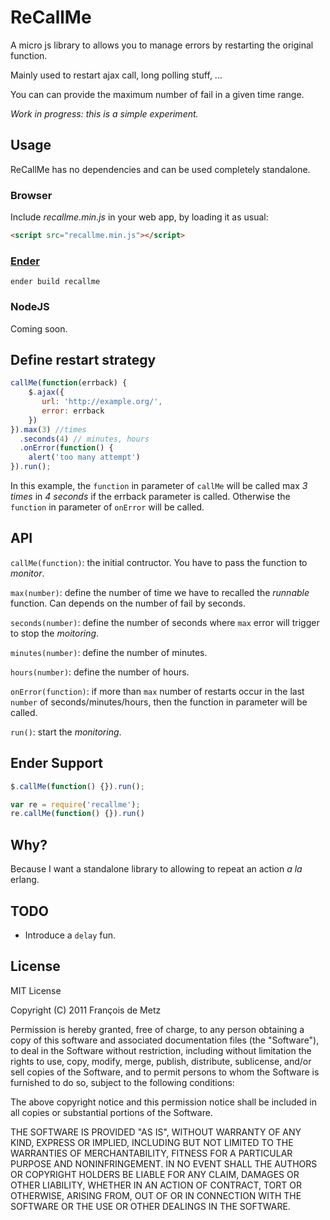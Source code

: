 # ReCallMe

A micro js library to allows you to manage errors by restarting the original function.

Mainly used to restart ajax call, long polling stuff, ...

You can can provide the maximum number of fail in a given time range.

*Work in progress: this is a simple experiment.*

## Usage

ReCallMe has no dependencies and can be used completely standalone.

### Browser

Include *recallme.min.js* in your web app, by loading it as usual:

```html
<script src="recallme.min.js"></script>
```

### [Ender](http://ender.no.de/)

    ender build recallme

### NodeJS

Coming soon.

## Define restart strategy

```javascript
callMe(function(errback) {
    $.ajax({
       url: 'http://example.org/',
       error: errback
    })
}).max(3) //times
  .seconds(4) // minutes, hours
  .onError(function() {
    alert('too many attempt')
}).run();
```

In this example, the `function` in parameter of `callMe` will be called max *3 times* in *4 seconds* if the errback parameter is called. Otherwise the `function` in parameter of `onError` will be called.

## API

`callMe(function)`: the initial contructor. You have to pass the function to *monitor*.

`max(number)`: define the number of time we have to recalled the *runnable* function. Can depends on the number of fail by seconds.

`seconds(number)`: define the number of seconds where `max` error will trigger to stop the *moitoring*.

`minutes(number)`: define the number of minutes.

`hours(number)`: define the number of hours.

`onError(function)`: if more than `max` number of restarts occur in the last `number` of seconds/minutes/hours, then the function in parameter will be called.

`run()`: start the *monitoring*.

## Ender Support

```javascript
$.callMe(function() {}).run();

var re = require('recallme');
re.callMe(function() {}).run()
```

## Why?

Because I want a standalone library to allowing to repeat an action *a la* erlang.

## TODO

* Introduce a `delay` fun.

## License

MIT License

Copyright (C) 2011 François de Metz

Permission is hereby granted, free of charge, to any person obtaining a copy of this software and associated documentation files (the "Software"), to deal in the Software without restriction, including without limitation the rights to use, copy, modify, merge, publish, distribute, sublicense, and/or sell copies of the Software, and to permit persons to whom the Software is furnished to do so, subject to the following conditions:

The above copyright notice and this permission notice shall be included in all copies or substantial portions of the Software.

THE SOFTWARE IS PROVIDED "AS IS", WITHOUT WARRANTY OF ANY KIND, EXPRESS OR IMPLIED, INCLUDING BUT NOT LIMITED TO THE WARRANTIES OF MERCHANTABILITY, FITNESS FOR A PARTICULAR PURPOSE AND NONINFRINGEMENT. IN NO EVENT SHALL THE AUTHORS OR COPYRIGHT HOLDERS BE LIABLE FOR ANY CLAIM, DAMAGES OR OTHER LIABILITY, WHETHER IN AN ACTION OF CONTRACT, TORT OR OTHERWISE, ARISING FROM, OUT OF OR IN CONNECTION WITH THE SOFTWARE OR THE USE OR OTHER DEALINGS IN THE SOFTWARE.
